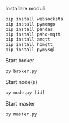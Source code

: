 Installare moduli:
```
pip install websockets
pip install pymongo
pip install pandas
pip install paho-mqtt
pip install amqtt
pip install hbmqtt
pip install pymysql
```

Start broker
```
py broker.py
```
Start node(s)
```
py node.py [id]
```
Start master
```
py master.py
```
